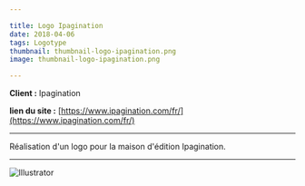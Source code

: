 ```yaml
---

title: Logo Ipagination
date: 2018-04-06
tags: Logotype
thumbnail: thumbnail-logo-ipagination.png
image: thumbnail-logo-ipagination.png

---
```


**Client :** Ipagination

**lien du site :**
[https://www.ipagination.com/fr/](https://www.ipagination.com/fr/)

---

Réalisation d'un logo pour la maison d'édition Ipagination.

---

![Illustrator](/images/icons/illustrator.svg)
